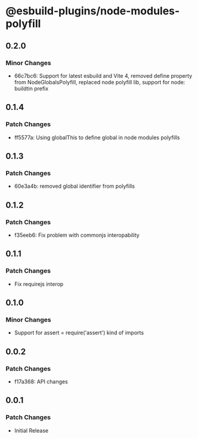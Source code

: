 # @esbuild-plugins/node-modules-polyfill

## 0.2.0

### Minor Changes

-   66c7bc6: Support for latest esbuild and Vite 4, removed define property from NodeGlobalsPolyfill, replaced node polyfill lib, support for node: buildtin prefix

## 0.1.4

### Patch Changes

-   ff5577a: Using globalThis to define global in node modules polyfills

## 0.1.3

### Patch Changes

-   60e3a4b: removed global identifier from polyfills

## 0.1.2

### Patch Changes

-   f35eeb6: Fix problem with commonjs interopability

## 0.1.1

### Patch Changes

-   Fix requirejs interop

## 0.1.0

### Minor Changes

-   Support for assert = require('assert') kind of imports

## 0.0.2

### Patch Changes

-   f17a368: API changes

## 0.0.1

### Patch Changes

-   Initial Release
